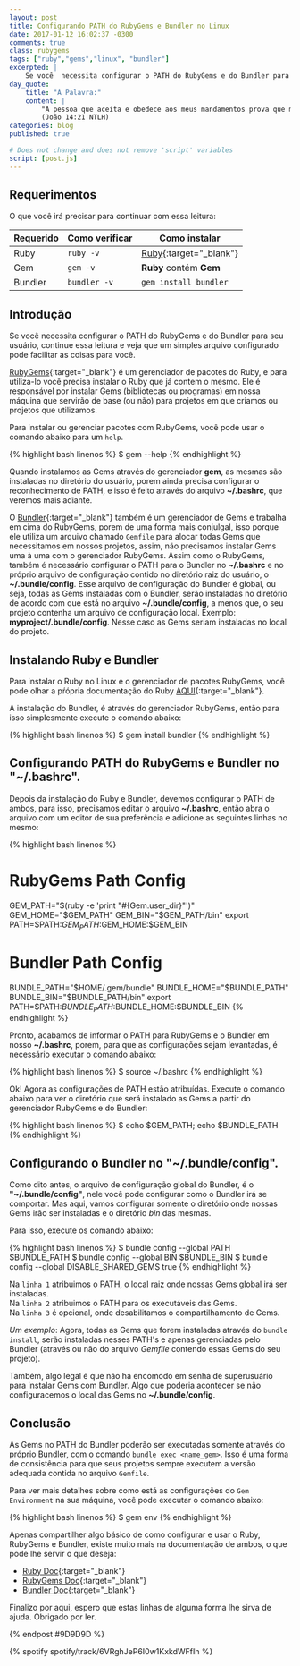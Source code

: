 ```yaml
---
layout: post
title: Configurando PATH do RubyGems e Bundler no Linux
date: 2017-01-12 16:02:37 -0300
comments: true
class: rubygems
tags: ["ruby","gems","linux", "bundler"]
excerpted: |
    Se você  necessita configurar o PATH do RubyGems e do Bundler para seu usuário, continue essa leitura e veja que um simples arquivo configurado pode facilitar as coisas para você.
day_quote:
    title: "A Palavra:"
    content: |
        "A pessoa que aceita e obedece aos meus mandamentos prova que me ama. E a pessoa que me ama será amado pelo meu Pai, e eu também a amarei e lhe mostrarei quem sou." <br>
        (João 14:21 NTLH)
categories: blog
published: true

# Does not change and does not remove 'script' variables
script: [post.js]
---
```


## Requerimentos

O que você irá precisar para continuar com essa leitura:

| Requerido       | Como verificar      | Como instalar  |
| --------------- | ------------------- | -------------- | 
| Ruby            | `ruby -v`           | [Ruby](https://www.ruby-lang.org){:target="_blank"} |
| Gem             | `gem -v`            | **Ruby** contém **Gem** |
| Bundler         | `bundler -v`        | `gem install bundler` |

## Introdução

 Se você  necessita configurar o PATH do RubyGems e do Bundler para seu usuário, continue essa leitura e veja que um simples arquivo configurado pode facilitar as coisas para você.
 
[RubyGems](https://pt.wikipedia.org/wiki/RubyGems){:target="_blank"} é um gerenciador de pacotes do Ruby, e para utiliza-lo você precisa instalar o Ruby que já contem o mesmo. Ele é responsável por instalar Gems (bibliotecas ou programas) em nossa máquina que servirão de base (ou não) para projetos em que criamos ou projetos que utilizamos. 

Para instalar ou gerenciar pacotes com RubyGems, você pode usar o comando abaixo para um `help`.

{% highlight bash linenos %}
$ gem --help
{% endhighlight %}

Quando instalamos as Gems através do gerenciador **gem**, as mesmas são instaladas no diretório do usuário, porem ainda precisa configurar o reconhecimento de PATH, e isso é feito através do arquivo **~/.bashrc**, que veremos mais adiante.

O [Bundler](https://bundler.io/){:target="_blank"} também é um gerenciador de Gems e trabalha em cima do RubyGems, porem de uma forma mais conjulgal, isso porque ele utiliza um arquivo chamado `Gemfile` para alocar todas Gems que necessitamos em nossos projetos, assim, não precisamos instalar Gems uma à uma com o gerenciador RubyGems. Assim como o RubyGems, também é necessário configurar o PATH para o Bundler no **~/.bashrc** e no próprio arquivo de configuração contido no diretório raiz do usuário, o **~/.bundle/config**. Esse arquivo de configuração do Bundler é global, ou seja, todas as Gems instaladas com o Bundler, serão instaladas no diretório de acordo com que está no arquivo **~/.bundle/config**, a menos que, o seu projeto contenha um arquivo de configuração local. Exemplo: **myproject/.bundle/config**. Nesse caso as Gems seriam instaladas no local do projeto.

## Instalando Ruby e Bundler

Para instalar o Ruby no Linux e o gerenciador de pacotes RubyGems, você pode olhar a pŕópria documentação do Ruby [AQUI](https://www.ruby-lang.org/pt/documentation/installation/#package-management-systems){:target="_blank"}.

A instalação do Bundler, é através do gerenciador RubyGems, então para isso simplesmente execute o comando abaixo:

{% highlight bash linenos %}
$ gem install bundler
{% endhighlight %}

## Configurando PATH do RubyGems e Bundler no "~/.bashrc".

Depois da instalação do Ruby e Bundler, devemos configurar o PATH de ambos, para isso, precisamos editar o arquivo **~/.bashrc**, então abra o arquivo com um editor de sua preferência e adicione as seguintes linhas no mesmo:

{% highlight bash linenos %}
# RubyGems Path Config
GEM_PATH="$(ruby -e 'print "#{Gem.user_dir}"')"
GEM_HOME="$GEM_PATH"
GEM_BIN="$GEM_PATH/bin"
export PATH=$PATH:$GEM_PATH:$GEM_HOME:$GEM_BIN
# Bundler Path Config
BUNDLE_PATH="$HOME/.gem/bundle"
BUNDLE_HOME="$BUNDLE_PATH"
BUNDLE_BIN="$BUNDLE_PATH/bin"
export PATH=$PATH:$BUNDLE_PATH:$BUNDLE_HOME:$BUNDLE_BIN
{% endhighlight %}

Pronto, acabamos de informar o PATH para RubyGems e o Bundler em nosso **~/.bashrc**, porem, para que as configurações sejam levantadas, é necessário executar o comando abaixo:

{% highlight bash linenos %}
$ source ~/.bashrc
{% endhighlight %}

Ok! Agora as configurações de PATH estão atribuídas. Execute o comando abaixo para ver o diretório que será instalado as Gems a partir do gerenciador RubyGems e do Bundler:

{% highlight bash linenos %}
$ echo $GEM_PATH; echo $BUNDLE_PATH
{% endhighlight %}

## Configurando o Bundler no "~/.bundle/config".

Como dito antes, o arquivo de configuração global do Bundler, é o **"~/.bundle/config"**, nele você pode configurar como o Bundler irá se comportar.
Mas aqui, vamos configurar somente o diretório onde nossas Gems irão ser instaladas e o diretório *bin* das mesmas. 

Para isso, execute os comando abaixo:

{% highlight bash linenos %}
$ bundle config --global PATH $BUNDLE_PATH
$ bundle config --global BIN $BUNDLE_BIN
$ bundle config --global DISABLE_SHARED_GEMS true
{% endhighlight %}

Na `linha 1` atribuimos o PATH, o local raiz onde nossas Gems global irá ser instaladas.   
Na `linha 2` atribuimos o PATH para os executáveis das Gems.   
Na `linha 3` é opcional, onde desabilitamos o compartilhamento de Gems.

*Um exemplo*: Agora, todas as Gems que forem instaladas através do `bundle install`, serão instaladas nesses PATH's e apenas gerenciadas pelo Bundler (através ou não do arquivo *Gemfile* contendo essas Gems do seu projeto).

Também, algo legal é que não há encomodo em senha de superusuário para instalar Gems com Bundler. Algo que poderia acontecer se não configuracemos o local das Gems no **~/.bundle/config**.

## Conclusão

As Gems no PATH do Bundler poderão ser executadas somente através do próprio Bundler, com o comando `bundle exec <name_gem>`. Isso é uma forma de consistência para que seus projetos sempre executem a versão adequada contida no arquivo `Gemfile`.

Para ver mais detalhes sobre como está as configurações do `Gem Environment` na sua máquina, você pode executar o comando abaixo:

{% highlight bash linenos %}
$ gem env
{% endhighlight %}

Apenas compartilher algo básico de como configurar e usar o Ruby, RubyGems e Bundler, existe muito mais na documentação de ambos, o que pode lhe servir o que deseja:

* [Ruby Doc](https://www.ruby-lang.org/pt/documentation/){:target="_blank"}
* [RubyGems Doc](http://guides.rubygems.org/rubygems-basics/){:target="_blank"}
* [Bundler Doc](https://bundler.io/docs.html){:target="_blank"}

Finalizo por aqui, espero que estas linhas de alguma forma lhe sirva de ajuda. Obrigado por ler.

{% endpost #9D9D9D %}

{% spotify spotify/track/6VRghJeP6I0w1KxkdWFfIh %}
